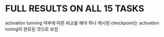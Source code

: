 # FULL RESULTS ON ALL 15 TASKS

activation tunning 여부에 따른 비교를 해야 하나 제시된 checkpoint는 activation tuning이 완료된 것으로 보임